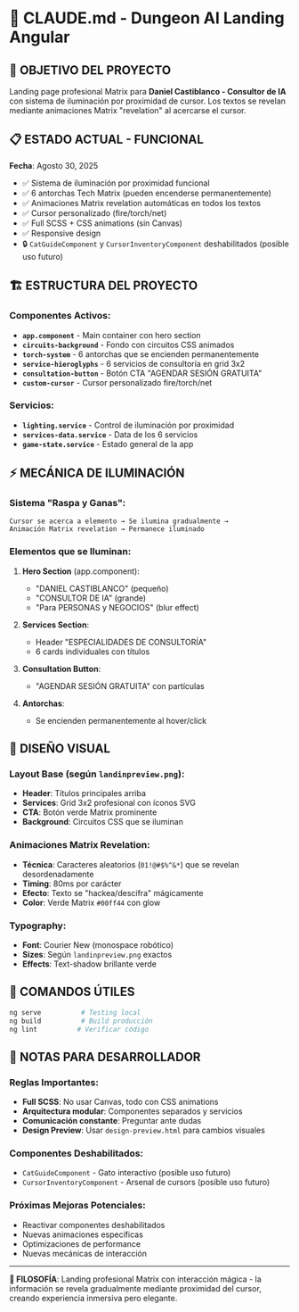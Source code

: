 # 🏰 CLAUDE.md - Dungeon AI Landing Angular

## 🎯 **OBJETIVO DEL PROYECTO**
Landing page profesional Matrix para **Daniel Castiblanco - Consultor de IA** con sistema de iluminación por proximidad de cursor. Los textos se revelan mediante animaciones Matrix "revelation" al acercarse el cursor.

## 📋 **ESTADO ACTUAL - FUNCIONAL**
**Fecha**: Agosto 30, 2025
- ✅ Sistema de iluminación por proximidad funcional
- ✅ 6 antorchas Tech Matrix (pueden encenderse permanentemente)
- ✅ Animaciones Matrix revelation automáticas en todos los textos
- ✅ Cursor personalizado (fire/torch/net)
- ✅ Full SCSS + CSS animations (sin Canvas)
- ✅ Responsive design
- 🔒 `CatGuideComponent` y `CursorInventoryComponent` deshabilitados (posible uso futuro)

## 🏗️ **ESTRUCTURA DEL PROYECTO**

### Componentes Activos:
- **`app.component`** - Main container con hero section
- **`circuits-background`** - Fondo con circuitos CSS animados
- **`torch-system`** - 6 antorchas que se encienden permanentemente
- **`service-hieroglyphs`** - 6 servicios de consultoría en grid 3x2
- **`consultation-button`** - Botón CTA "AGENDAR SESIÓN GRATUITA"
- **`custom-cursor`** - Cursor personalizado fire/torch/net

### Servicios:
- **`lighting.service`** - Control de iluminación por proximidad
- **`services-data.service`** - Data de los 6 servicios
- **`game-state.service`** - Estado general de la app

## ⚡ **MECÁNICA DE ILUMINACIÓN**

### Sistema "Raspa y Ganas":
```
Cursor se acerca a elemento → Se ilumina gradualmente → 
Animación Matrix revelation → Permanece iluminado
```

### Elementos que se Iluminan:
1. **Hero Section** (app.component):
   - "DANIEL CASTIBLANCO" (pequeño)
   - "CONSULTOR DE IA" (grande)  
   - "Para PERSONAS y NEGOCIOS" (blur effect)

2. **Services Section**:
   - Header "ESPECIALIDADES DE CONSULTORÍA"
   - 6 cards individuales con títulos

3. **Consultation Button**:
   - "AGENDAR SESIÓN GRATUITA" con partículas

4. **Antorchas**:
   - Se encienden permanentemente al hover/click

## 🎨 **DISEÑO VISUAL**

### Layout Base (según `landinpreview.png`):
- **Header**: Títulos principales arriba
- **Services**: Grid 3x2 profesional con íconos SVG
- **CTA**: Botón verde Matrix prominente
- **Background**: Circuitos CSS que se iluminan

### Animaciones Matrix Revelation:
- **Técnica**: Caracteres aleatorios (`01!@#$%^&*`) que se revelan desordenadamente
- **Timing**: 80ms por carácter
- **Efecto**: Texto se "hackea/descifra" mágicamente
- **Color**: Verde Matrix `#00ff44` con glow

### Typography:
- **Font**: Courier New (monospace robótico)
- **Sizes**: Según `landinpreview.png` exactos
- **Effects**: Text-shadow brillante verde

## 🔧 **COMANDOS ÚTILES**

```bash
ng serve          # Testing local
ng build          # Build producción  
ng lint          # Verificar código
```

## 📝 **NOTAS PARA DESARROLLADOR**

### Reglas Importantes:
- **Full SCSS**: No usar Canvas, todo con CSS animations
- **Arquitectura modular**: Componentes separados y servicios
- **Comunicación constante**: Preguntar ante dudas
- **Design Preview**: Usar `design-preview.html` para cambios visuales

### Componentes Deshabilitados:
- `CatGuideComponent` - Gato interactivo (posible uso futuro)
- `CursorInventoryComponent` - Arsenal de cursors (posible uso futuro)

### Próximas Mejoras Potenciales:
- Reactivar componentes deshabilitados
- Nuevas animaciones específicas
- Optimizaciones de performance
- Nuevas mecánicas de interacción

---

**🎯 FILOSOFÍA**: Landing profesional Matrix con interacción mágica - la información se revela gradualmente mediante proximidad del cursor, creando experiencia inmersiva pero elegante.